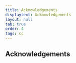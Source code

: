 ```yaml
---
title: Acknowledgements
displaytext: Acknowledgements
layout: null
tab: true
order: 4
tags: cc
---
```


## Acknowledgements
